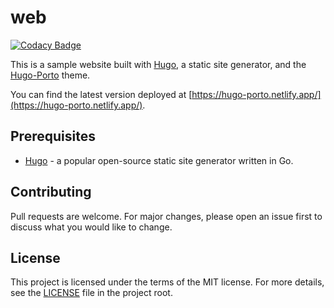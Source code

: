 # web

[![Codacy Badge](https://app.codacy.com/project/badge/Grade/20aeb1a662c3458493b6543773c88de9)](https://app.codacy.com/gh/hugo-porto/web/dashboard?utm_source=gh&utm_medium=referral&utm_content=&utm_campaign=Badge_grade)

This is a sample website built with [Hugo](https://gohugo.io/), a static site generator, and the
[Hugo-Porto](https://github.com/hugo-porto/theme) theme.

You can find the latest version deployed at [https://hugo-porto.netlify.app/](https://hugo-porto.netlify.app/).

## Prerequisites

- [Hugo](https://gohugo.io/getting-started/installing/) - a popular open-source static site generator written in Go.

## Contributing

Pull requests are welcome. For major changes, please open an issue first to discuss what you would like to change.

## License

This project is licensed under the terms of the MIT license. For more details, see the [LICENSE](LICENSE) file in the
project root.
